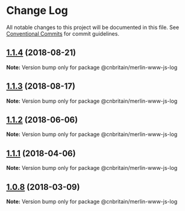 # Change Log

All notable changes to this project will be documented in this file.
See [Conventional Commits](https://conventionalcommits.org) for commit guidelines.

<a name="1.1.4"></a>
## [1.1.4](https://github.com/cnduk/merlin-www-components/compare/@cnbritain/merlin-www-js-log@1.1.3...@cnbritain/merlin-www-js-log@1.1.4) (2018-08-21)




**Note:** Version bump only for package @cnbritain/merlin-www-js-log

<a name="1.1.3"></a>
## [1.1.3](https://github.com/cnduk/merlin-www-components/compare/@cnbritain/merlin-www-js-log@1.1.2...@cnbritain/merlin-www-js-log@1.1.3) (2018-08-17)




**Note:** Version bump only for package @cnbritain/merlin-www-js-log

<a name="1.1.2"></a>
## [1.1.2](https://github.com/cnduk/merlin-www-components/compare/@cnbritain/merlin-www-js-log@1.1.1...@cnbritain/merlin-www-js-log@1.1.2) (2018-06-06)




**Note:** Version bump only for package @cnbritain/merlin-www-js-log

<a name="1.1.1"></a>
## [1.1.1](https://github.com/cnduk/merlin-www-components/compare/@cnbritain/merlin-www-js-log@1.1.0...@cnbritain/merlin-www-js-log@1.1.1) (2018-04-06)




**Note:** Version bump only for package @cnbritain/merlin-www-js-log

<a name="1.0.8"></a>
## [1.0.8](https://github.com/cnduk/merlin-www-components/compare/@cnbritain/merlin-www-js-log@1.0.7...@cnbritain/merlin-www-js-log@1.0.8) (2018-03-09)




**Note:** Version bump only for package @cnbritain/merlin-www-js-log
